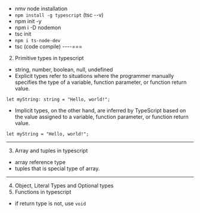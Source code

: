 - nmv node installation
- `npm install -g typescript` (tsc --v)
- npm init -y
- npm i -D nodemon
- tsc init
- `npm i ts-node-dev`
- tsc (code compile)
  ----===

2. Primitive types in typescript

- string, number, boolean, null, undefined
- Explicit types refer to situations where the programmer manually specifies the type of a variable, function parameter, or function return value.

```
let myString: string = "Hello, world!";
```

- Implicit types, on the other hand, are inferred by TypeScript based on the value assigned to a variable, function parameter, or function return value.

```
let myString = "Hello, world!";
```

---

3. Array and tuples in typescript

- array reference type
- tuples that is special type of array.

---

4. Object, Literal Types and Optional types
5. Functions in typescript

- if return type is not, use `void`
